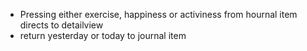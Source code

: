 - Pressing either exercise, happiness or activiness from hournal item directs to detailview
- return yesterday or today to journal item